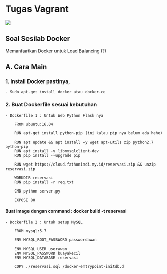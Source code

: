 # Tugas Vagrant

![](https://logz.io/wp-content/uploads/2016/01/docker-facebook.png)

## Soal Sesilab Docker

Memanfaatkan Docker untuk Load Balancing (?)



## A. Cara Main
### 1. Install Docker pastinya, 
	- Sudo apt-get install docker atau docker-ce
	

### 2. Buat Dockerfile sesuai kebutuhan
	- Dockerfile 1 : Untuk Web Python Flask nya
		
		FROM ubuntu:16.04

		RUN apt-get install python-pip (ini kalau pip nya belum ada hehe)

		RUN apt update && apt install -y wget apt-utils zip python2.7 python-pip
		RUN apt install -y libmysqlclient-dev
		RUN pip install --upgrade pip

		RUN wget https://cloud.fathoniadi.my.id/reservasi.zip && unzip reservasi.zip

		WORKDIR reservasi
		RUN pip install -r req.txt

		CMD python server.py

		EXPOSE 80

#### Buat image dengan command : docker build -t reservasi

	- Dockerfile 2 : Untuk setup MySQL

		FROM mysql:5.7

		ENV MYSQL_ROOT_PASSWORD passwordawan

		ENV MYSQL_USER userawan
		ENV MYSQL_PASSWORD buayakecil
		ENV MYSQL_DATABASE reservasi

		COPY ./reservasi.sql /docker-entrypoint-initdb.d

